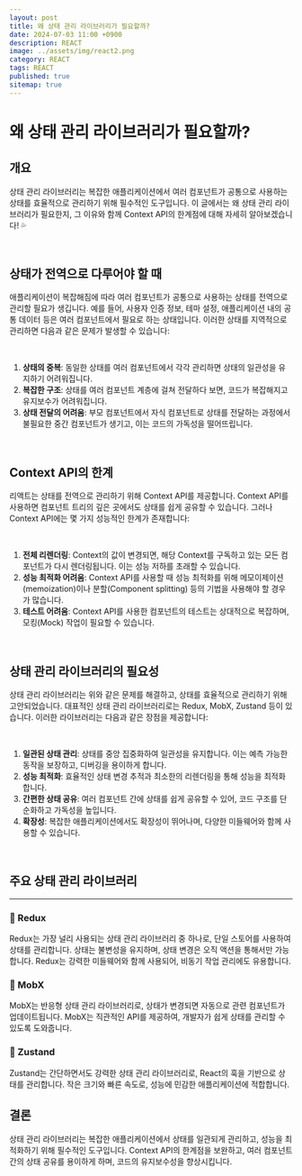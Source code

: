 ```yaml
---
layout: post
title: 왜 상태 관리 라이브러리가 필요할까?
date: 2024-07-03 11:00 +0900
description: REACT
image: ../assets/img/react2.png
category: REACT
tags: REACT
published: true
sitemap: true
---
```


# 왜 상태 관리 라이브러리가 필요할까?

## 개요

상태 관리 라이브러리는 복잡한 애플리케이션에서 여러 컴포넌트가 공통으로 사용하는 상태를 효율적으로 관리하기 위해 필수적인 도구입니다.
이 글에서는 왜 상태 관리 라이브러리가 필요한지, 그 이유와 함께 Context API의 한계점에 대해 자세히 알아보겠습니다! 💦

<br>

## 상태가 전역으로 다루어야 할 때

애플리케이션이 복잡해짐에 따라 여러 컴포넌트가 공통으로 사용하는 상태를 전역으로 관리할 필요가 생깁니다.
예를 들어, 사용자 인증 정보, 테마 설정, 애플리케이션 내의 공통 데이터 등은 여러 컴포넌트에서 필요로 하는 상태입니다. 이러한 상태를 지역적으로 관리하면 다음과 같은 문제가 발생할 수 있습니다:

<br>

1. **상태의 중복**: 동일한 상태를 여러 컴포넌트에서 각각 관리하면 상태의 일관성을 유지하기 어려워집니다.
2. **복잡한 구조**: 상태를 여러 컴포넌트 계층에 걸쳐 전달하다 보면, 코드가 복잡해지고 유지보수가 어려워집니다.
3. **상태 전달의 어려움**: 부모 컴포넌트에서 자식 컴포넌트로 상태를 전달하는 과정에서 불필요한 중간 컴포넌트가 생기고, 이는 코드의 가독성을 떨어뜨립니다.

<br>

## Context API의 한계

리액트는 상태를 전역으로 관리하기 위해 Context API를 제공합니다. Context API를 사용하면 컴포넌트 트리의 깊은 곳에서도 상태를 쉽게 공유할 수 있습니다. 그러나 Context API에는 몇 가지 성능적인 한계가 존재합니다:

<br>

1. **전체 리렌더링**: Context의 값이 변경되면, 해당 Context를 구독하고 있는 모든 컴포넌트가 다시 렌더링됩니다. 이는 성능 저하를 초래할 수 있습니다.
2. **성능 최적화 어려움**: Context API를 사용할 때 성능 최적화를 위해 메모이제이션(memoization)이나 분할(Component splitting) 등의 기법을 사용해야 할 경우가 많습니다.
3. **테스트 어려움**: Context API를 사용한 컴포넌트의 테스트는 상대적으로 복잡하며, 모킹(Mock) 작업이 필요할 수 있습니다.

<br>

## 상태 관리 라이브러리의 필요성

상태 관리 라이브러리는 위와 같은 문제를 해결하고, 상태를 효율적으로 관리하기 위해 고안되었습니다. 대표적인 상태 관리 라이브러리로는 Redux, MobX, Zustand 등이 있습니다. 이러한 라이브러리는 다음과 같은 장점을 제공합니다:

<br>

1. **일관된 상태 관리**: 상태를 중앙 집중화하여 일관성을 유지합니다. 이는 예측 가능한 동작을 보장하고, 디버깅을 용이하게 합니다.
2. **성능 최적화**: 효율적인 상태 변경 추적과 최소한의 리렌더링을 통해 성능을 최적화합니다.
3. **간편한 상태 공유**: 여러 컴포넌트 간에 상태를 쉽게 공유할 수 있어, 코드 구조를 단순화하고 가독성을 높입니다.
4. **확장성**: 복잡한 애플리케이션에서도 확장성이 뛰어나며, 다양한 미들웨어와 함께 사용할 수 있습니다.

<br>

## 주요 상태 관리 라이브러리

---

### 🔎 Redux

Redux는 가장 널리 사용되는 상태 관리 라이브러리 중 하나로, 단일 스토어를 사용하여 상태를 관리합니다. 상태는 불변성을 유지하며, 상태 변경은 오직 액션을 통해서만 가능합니다. Redux는 강력한 미들웨어와 함께 사용되어, 비동기 작업 관리에도 유용합니다.

### 🔎 MobX

MobX는 반응형 상태 관리 라이브러리로, 상태가 변경되면 자동으로 관련 컴포넌트가 업데이트됩니다. MobX는 직관적인 API를 제공하여, 개발자가 쉽게 상태를 관리할 수 있도록 도와줍니다.

### 🔎 Zustand

Zustand는 간단하면서도 강력한 상태 관리 라이브러리로, React의 훅을 기반으로 상태를 관리합니다. 작은 크기와 빠른 속도로, 성능에 민감한 애플리케이션에 적합합니다.

## 결론

상태 관리 라이브러리는 복잡한 애플리케이션에서 상태를 일관되게 관리하고, 성능을 최적화하기 위해 필수적인 도구입니다. Context API의 한계점을 보완하고, 여러 컴포넌트 간의 상태 공유를 용이하게 하며, 코드의 유지보수성을 향상시킵니다.
